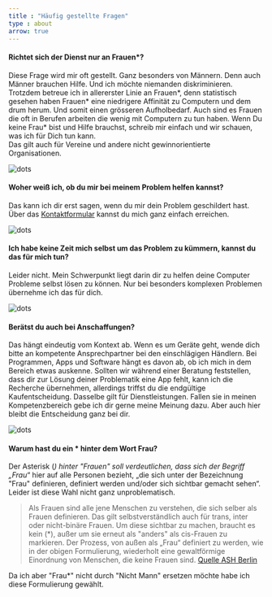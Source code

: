 ```yaml
---
title : "Häufig gestellte Fragen"
type : about
arrow: true
---
```

#### Richtet sich der Dienst nur an Frauen*?

Diese Frage wird mir oft gestellt. Ganz besonders von Männern. Denn auch Männer brauchen Hilfe. Und ich möchte niemanden diskriminieren. 
Trotzdem betreue ich in allererster Linie an Frauen*, denn statistisch gesehen haben Frauen* eine niedrigere Affinität zu Computern und dem drum herum. 
Und somit einen grösseren Aufholbedarf. Auch sind es Frauen die oft in Berufen arbeiten die wenig mit Computern zu tun haben. 
Wenn Du keine Frau* bist und Hilfe brauchst, schreib mir einfach und wir schauen, was ich für Dich tun kann.  
Das gilt auch für Vereine und andere nicht gewinnorientierte Organisationen.

![dots](/images/dots.png)

#### Woher weiß ich, ob du mir bei meinem Problem helfen kannst?

Das kann ich dir erst sagen, wenn du mir dein Problem geschildert hast. Über das [Kontaktformular](/kontakt) kannst du mich ganz einfach erreichen. 

![dots](/images/dots.png)

#### Ich habe keine Zeit mich selbst um das Problem zu kümmern, kannst du das für mich tun?

Leider nicht. Mein Schwerpunkt liegt darin dir zu helfen deine Computer Probleme selbst lösen zu können. Nur bei besonders
komplexen Problemen übernehme ich das für dich.

![dots](/images/dots.png)

#### Berätst du auch bei Anschaffungen?

Das hängt eindeutig vom Kontext ab. Wenn es um Geräte geht, wende dich bitte an kompetente Ansprechpartner bei den einschlägigen Händlern. 
Bei Programmen, Apps und Software hängt es davon ab, ob ich mich in dem Bereich etwas auskenne. Sollten wir während einer Beratung
feststellen, dass dir zur Lösung deiner Problematik eine App fehlt, kann ich die Recherche übernehmen, allerdings triffst du die 
endgültige Kaufentscheidung. 
Dasselbe gilt für Dienstleistungen. Fallen sie in meinen Kompetenzbereich gebe ich dir gerne meine Meinung dazu. Aber 
auch hier bleibt die Entscheidung ganz bei dir. 

![dots](/images/dots.png)

#### Warum hast du ein * hinter dem Wort Frau?

Der Asterisk (*) hinter "Frauen" soll verdeutlichen, dass sich der Begriff „Frau*“ hier auf alle Personen bezieht, 
„die sich unter der Bezeichnung "Frau" definieren, definiert werden und/oder sich sichtbar gemacht sehen“.
Leider ist diese Wahl nicht ganz unproblematisch. 

> Als Frauen sind alle jene Menschen zu verstehen, die sich selber als Frauen definieren. Das gilt selbstverständlich 
auch für trans, inter oder nicht-binäre Frauen. Um diese sichtbar zu machen, braucht es kein (*), außer um sie erneut 
als "anders" als cis-Frauen zu markieren. Der Prozess, von außen als „Frau“ definiert zu werden, wie in der obigen 
Formulierung, wiederholt eine gewaltförmige Einordnung von Menschen, die keine Frauen sind. [Quelle ASH Berlin](https://www.ash-berlin.eu/fileadmin/Daten/Einrichtungen/Frauenbeauftragte/Downloads/Die_Crux_mit_dem_Sternchen.pdf", "Quelle ASH Berlin")

Da ich aber "Frau*" nicht durch "Nicht Mann" ersetzen möchte habe ich diese Formulierung gewählt. 

